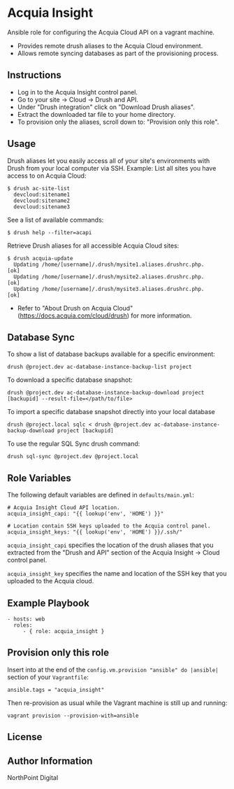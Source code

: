 # Acquia Insight

Ansible role for configuring the Acquia Cloud API on a vagrant machine.

* Provides remote drush aliases to the Acquia Cloud environment.
* Allows remote syncing databases as part of the provisioning process.

## Instructions

* Log in to the Acquia Insight control panel.
* Go to your site -> Cloud -> Drush and API.
* Under "Drush integration" click on "Download Drush aliases".
* Extract the downloaded tar file to your home directory.
* To provision only the aliases, scroll down to: "Provision only this role".

## Usage

Drush aliases let you easily access all of your site's environments with Drush
from your local computer via SSH. Example: List all sites you have access to on
Acquia Cloud:

    $ drush ac-site-list
      devcloud:sitename1
      devcloud:sitename2
      devcloud:sitename3

See a list of available commands:

    $ drush help --filter=acapi

Retrieve Drush aliases for all accessible Acquia Cloud sites:

    $ drush acquia-update
      Updating /home/[username]/.drush/mysite1.aliases.drushrc.php.                     [ok]
      Updating /home/[username]/.drush/mysite2.aliases.drushrc.php.                     [ok]
      Updating /home/[username]/.drush/mysite3.aliases.drushrc.php.                     [ok]

* Refer to "About Drush on Acquia Cloud" (https://docs.acquia.com/cloud/drush)
  for more information.

## Database Sync

To show a list of database backups available for a specific environment:

    drush @project.dev ac-database-instance-backup-list project

To download a specific database snapshot:

    drush @project.dev ac-database-instance-backup-download project [backupid] --result-file=</path/to/file>

To import a specific database snapshot directly into your local database

    drush @project.local sqlc < drush @project.dev ac-database-instance-backup-download project [backupid]

To use the regular SQL Sync drush command:

    drush sql-sync @project.dev @project.local

## Role Variables

The following default variables are defined in `defaults/main.yml`:

    # Acquia Insight Cloud API location.
    acquia_insight_capi: "{{ lookup('env', 'HOME') }}"

    # Location contain SSH keys uploaded to the Acquia control panel.
    acquia_insight_keys: "{{ lookup('env', 'HOME') }}/.ssh/"

`acquia_insight_capi` specifies the location of the drush aliases that you
extracted from the "Drush and API" section of the Acquia Insight -> Cloud
control panel.

`acquia_insight_key` specifies the name and location of the SSH key that you
uploaded to the Acquia cloud.

## Example Playbook

    - hosts: web
      roles:
         - { role: acquia_insight }

## Provision only this role

Insert into at the end of the `config.vm.provision "ansible" do |ansible|`
section of your `Vagrantfile`:

    ansible.tags = "acquia_insight"

Then re-provision as usual while the Vagrant machine is still up and running:

    vagrant provision --provision-with=ansible

## License

## Author Information

NorthPoint Digital
